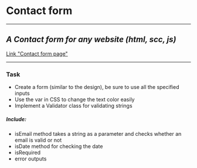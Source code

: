 # Contact form
---
## _A Contact form for any website (html, scc, js)_

[Link "Contact form page"](https://anastasiash29.github.io/contact-form/)

---

### Task
- Create a form (similar to the design), be sure to use all the specified inputs
- Use the var in CSS to change the text color easily
- Implement a Validator class for validating strings

##### Include:

- isEmail method takes a string as a parameter and checks whether an email is valid or not
- isDate method for checking the date
- isRequired
- error outputs